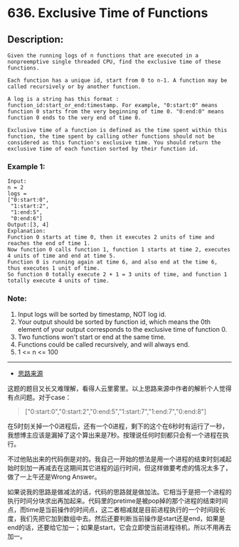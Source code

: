 # 636. Exclusive Time of Functions
## Description:
```
Given the running logs of n functions that are executed in a nonpreemptive single threaded CPU, find the exclusive time of these functions.

Each function has a unique id, start from 0 to n-1. A function may be called recursively or by another function.

A log is a string has this format : function_id:start_or_end:timestamp. For example, "0:start:0" means function 0 starts from the very beginning of time 0. "0:end:0" means function 0 ends to the very end of time 0.

Exclusive time of a function is defined as the time spent within this function, the time spent by calling other functions should not be considered as this function's exclusive time. You should return the exclusive time of each function sorted by their function id.
```
### Example 1:
```
Input:
n = 2
logs = 
["0:start:0",
 "1:start:2",
 "1:end:5",
 "0:end:6"]
Output:[3, 4]
Explanation:
Function 0 starts at time 0, then it executes 2 units of time and reaches the end of time 1. 
Now function 0 calls function 1, function 1 starts at time 2, executes 4 units of time and end at time 5.
Function 0 is running again at time 6, and also end at the time 6, thus executes 1 unit of time. 
So function 0 totally execute 2 + 1 = 3 units of time, and function 1 totally execute 4 units of time.
```
### Note:

   1. Input logs will be sorted by timestamp, NOT log id.
   2. Your output should be sorted by function id, which means the 0th element of your output corresponds to the exclusive time of function 0.
   3. Two functions won't start or end at the same time.
   4. Functions could be called recursively, and will always end.
   5. 1 <= n <= 100
*****************************************
- [思路来源](https://www.cnblogs.com/grandyang/p/7244767.html)

这题的题目又长又难理解，看得人云里雾里。以上思路来源中作者的解析个人觉得有点问题。对于case：
>["0\:start\:0","0\:start\:2","0\:end\:5","1\:start\:7","1\:end\:7","0\:end\:8"]

在5时刻关掉一个0进程后，还有一个0进程，剩下的这个在6秒时有运行了一秒，我想博主应该是漏掉了这个算出来是7秒。按理说任何时刻都只会有一个进程在执行。

不过他贴出来的代码倒是对的。我自己一开始的想法是用一个进程的结束时刻减起始时刻加一再减去在这期间其它进程的运行时间，但这样做要考虑的情况太多了，做了一上午还是Wrong Answer。

如果说我的思路是做减法的话，代码的思路就是做加法。它相当于是把一个进程的执行时间分块求出再加起来。代码里的pretime是被pop掉的那个进程的结束时间点，而time是当前操作的时间点，这二者相减就是目前进程执行的一个时间段长度，我们先把它加到数组中去。然后还要判断当前操作是start还是end，如果是end的话，还要给它加一；如果是start，它会立即使当前进程待机，所以不用再去加一。
